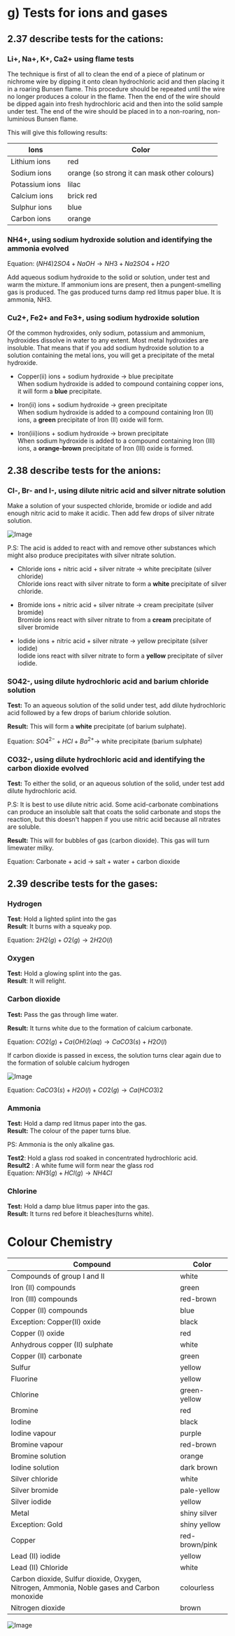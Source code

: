 # g) Tests for ions and gases

## 2.37 describe tests for the cations:

### Li+, Na+, K+, Ca2+ using flame tests

The technique is first of all to clean the end of a piece of platinum or nichrome wire by dipping it onto clean hydrochloric acid and then placing it in a roaring Bunsen flame. This procedure should be repeated until the wire no longer produces a colour in the flame. Then the end of the wire should be dipped again into fresh hydrochloric acid and then into the solid sample under test. The end of the wire should be placed in to a non-roaring, non-luminious Bunsen flame.

This will give this following results:

| Ions | Color |
| --- | --- |
| Lithium ions | red |
| Sodium ions | orange (so strong it can mask other colours) |
| Potassium ions | lilac |
| Calcium ions | brick red |
| Sulphur ions | blue |
| Carbon ions | orange |

### NH4+, using sodium hydroxide solution and identifying the ammonia evolved

Equation: $(NH4)2 SO4 + NaOH \rightarrow NH3 + Na2SO4 + H2O$

Add aqueous sodium hydroxide to the solid or solution, under test and warm the mixture. If ammonium ions are present, then a pungent-smelling gas is produced. The gas produced turns damp red litmus paper blue. It is ammonia, NH3.

### Cu2+, Fe2+ and Fe3+, using sodium hydroxide solution

Of the common hydroxides, only sodium, potassium and ammonium, hydroxides dissolve in water to any extent. Most metal hydroxides are insoluble. That means that if you add sodium hydroxide solution to a solution containing the metal ions, you will get a precipitate of the metal hydroxide.

- Copper(ii) ions + sodium hydroxide -> blue precipitate\
When sodium hydroxide is added to compound containing copper ions, it will form a **blue** precipitate.

- Iron(ii) ions + sodium hydroxide -> green precipitate\
When sodium hydroxide is added to a compound containing Iron (II) ions, a **green** precipitate of Iron (II) oxide will form.

- Iron(iii)ions + sodium hydroxide -> brown precipitate\
When sodium hydroxide is added to a compound containing Iron (III) ions, a **orange-brown** precipitate of Iron (III) oxide is formed.

## 2.38 describe tests for the anions:

### Cl-, Br- and I-, using dilute nitric acid and silver nitrate solution

Make a solution of your suspected chloride, bromide or iodide and add enough nitric acid to make it acidic. Then add few drops of silver nitrate solution.

![Image](vertopal_6fe22657098b46de9cc875a7ed78d8f4/media/image2.png)

P.S: The acid is added to react with and remove other substances which might also produce precipitates with silver nitrate solution.

- Chloride ions + nitric acid + silver nitrate -> white precipitate (silver chloride)\
Chloride ions react with silver nitrate to form a **white** precipitate of silver chloride.

- Bromide ions + nitric acid + silver nitrate -> cream precipitate (silver bromide)\
Bromide ions react with silver nitrate to from a **cream** precipitate of silver bromide

- Iodide ions + nitric acid + silver nitrate -> yellow precipitate (silver iodide)\
Iodide ions react with silver nitrate to form a **yellow** precipitate of silver iodide.

### SO42-, using dilute hydrochloric acid and barium chloride solution

**Test:** To an aqueous solution of the solid under test, add dilute hydrochloric acid followed by a few drops of barium chloride solution.

**Result:** This will form a **white** precipitate (of barium sulphate).

Equation: $SO4^{2-} + HCl + Ba^{2+} \rightarrow$ white precipitate (barium sulphate)

### CO32-, using dilute hydrochloric acid and identifying the carbon dioxide evolved

**Test:** To either the solid, or an aqueous solution of the solid, under test add dilute hydrochloric acid.

P.S: It is best to use dilute nitric acid. Some acid-carbonate combinations can produce an insoluble salt that coats the solid carbonate and stops the reaction, but this doesn't happen if you use nitric acid because all nitrates are soluble.

**Result:** This will for bubbles of gas (carbon dioxide). This gas will turn limewater milky.

Equation: Carbonate + acid -> salt + water + carbon dioxide

## 2.39 describe tests for the gases:

### Hydrogen

**Test**: Hold a lighted splint into the gas\
**Result**: It burns with a squeaky pop.

Equation: $2H2(g) + O2(g) \rightarrow 2H2O(l)$

### Oxygen

**Test:** Hold a glowing splint into the gas.\
**Result**: It will relight.

### Carbon dioxide

**Test:** Pass the gas through lime water.

**Result:** It turns white due to the formation of calcium carbonate.

Equation: $CO2 (g) + Ca(OH)2 (aq) \rightarrow CaCO3 (s) + H2O (l)$

If carbon dioxide is passed in excess, the solution turns clear again due to the formation of soluble calcium hydrogen

![Image](vertopal_6fe22657098b46de9cc875a7ed78d8f4/media/image2.png)

Equation: $CaCO3 (s) + H2O (l) +CO2 (g) \rightarrow Ca(HCO3)2$

### Ammonia

**Test:** Hold a damp red litmus paper into the gas.\
**Result:** The colour of the paper turns blue.

PS: Ammonia is the only alkaline gas.

**Test2**: Hold a glass rod soaked in concentrated hydrochloric acid.\
**Result2** : A white fume will form near the glass rod\
Equation: $NH3 (g) + HCl(g) \rightarrow NH4Cl$

### Chlorine

**Test:** Hold a damp blue litmus paper into the gas.\
**Result:** It turns red before it bleaches(turns white).

# Colour Chemistry

| Compound | Color |
| --- | --- |
| Compounds of group I and II | white |
| Iron (II) compounds | green |
| Iron (III) compounds | red-brown |
| Copper (II) compounds | blue |
| Exception: Copper(II) oxide | black |
| Copper (I) oxide | red |
| Anhydrous copper (II) sulphate | white |
| Copper (II) carbonate | green |
| Sulfur | yellow |
| Fluorine | yellow |
| Chlorine | green-yellow |
| Bromine | red |
| Iodine | black |
| Iodine vapour | purple |
| Bromine vapour | red-brown |
| Bromine solution | orange |
| Iodine solution | dark brown |
| Silver chloride | white |
| Silver bromide | pale-yellow |
| Silver iodide | yellow |
| Metal | shiny silver |
| Exception: Gold | shiny yellow |
| Copper | red-brown/pink |
| Lead (II) iodide | yellow |
| Lead (II) Chloride | white |
| Carbon dioxide, Sulfur dioxide, Oxygen, Nitrogen, Ammonia, Noble gases and Carbon monoxide | colourless |
| Nitrogen dioxide | brown |

![Image](vertopal_6fe22657098b46de9cc875a7ed78d8f4/media/image2.png)